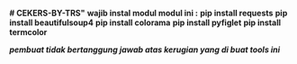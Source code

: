 **# CEKERS-BY-TRS"** 
**wajib instal modul modul ini :**
**pip install requests**
**pip install beautifulsoup4**
**pip install colorama**
**pip install pyfiglet**
**pip install termcolor**

***pembuat tidak bertanggung jawab atas kerugian yang di buat tools ini***
